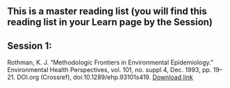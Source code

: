 ## This is a master reading list (you will find this reading list in your Learn page by the Session)

## Session 1:
Rothman, K. J. “Methodologic Frontiers in Environmental Epidemiology.” Environmental Health Perspectives, vol. 101, no. suppl 4, Dec. 1993, pp. 19–21. DOI.org (Crossref), doi:10.1289/ehp.93101s419.
[Download link](rothman_1993.pdf)
